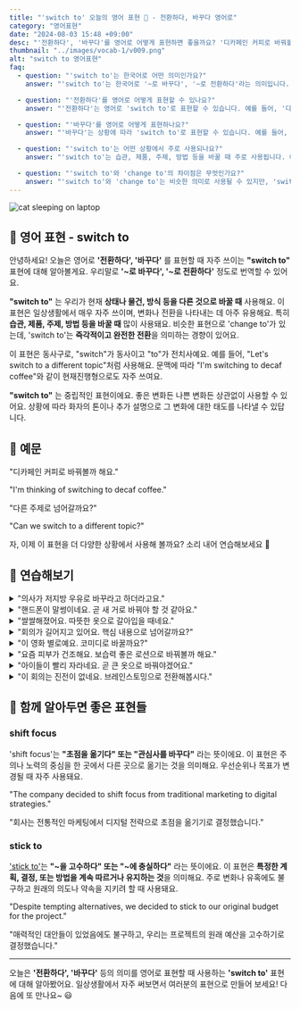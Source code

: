 ```yaml
---
title: "'switch to' 오늘의 영어 표현 🔄 - 전환하다, 바꾸다 영어로"
category: "영어표현"
date: "2024-08-03 15:48 +09:00"
desc: "'전환하다', '바꾸다'를 영어로 어떻게 표현하면 좋을까요? '디카페인 커피로 바꿔볼까 해요', '다른 주제로 넘어갈까요?' 등을 영어로 표현하는 법을 배워봅시다. 다양한 예문을 통해서 연습하고 본인의 표현으로 만들어 보세요."
thumbnail: "../images/vocab-1/v009.png"
alt: "switch to 영어표현"
faq:
  - question: "'switch to'는 한국어로 어떤 의미인가요?"
    answer: "'switch to'는 한국어로 '~로 바꾸다', '~로 전환하다'라는 의미입니다. 현재 상태나 물건, 방식 등을 다른 것으로 바꿀 때 사용합니다."

  - question: "'전환하다'를 영어로 어떻게 표현할 수 있나요?"
    answer: "'전환하다'는 영어로 'switch to'로 표현할 수 있습니다. 예를 들어, '다른 주제로 전환할까요?'는 'Shall we switch to a different topic?'으로 말할 수 있습니다."

  - question: "'바꾸다'를 영어로 어떻게 표현하나요?"
    answer: "'바꾸다'는 상황에 따라 'switch to'로 표현할 수 있습니다. 예를 들어, '디카페인 커피로 바꿔볼까 해요'는 'I'm thinking of switching to decaf coffee'로 말할 수 있습니다."

  - question: "'switch to'는 어떤 상황에서 주로 사용되나요?"
    answer: "'switch to'는 습관, 제품, 주제, 방법 등을 바꿀 때 주로 사용됩니다. 예를 들어, 식습관 변경, 다른 브랜드 제품으로 교체, 대화 주제 전환, 새로운 방식으로 전환 등의 상황에서 사용할 수 있습니다."

  - question: "'switch to'와 'change to'의 차이점은 무엇인가요?"
    answer: "'switch to'와 'change to'는 비슷한 의미로 사용될 수 있지만, 'switch to'는 보다 즉각적이고 완전한 전환을 의미하는 경향이 있습니다. 'change to'는 좀 더 점진적인 변화나 일반적인 변경을 나타낼 때 사용되는 경향이 있습니다."
---
```


![cat sleeping on laptop](../images/vocab-1/v009-1.avif)

## 🌟 영어 표현 - switch to

안녕하세요! 오늘은 영어로 **'전환하다', '바꾸다'** 를 표현할 때 자주 쓰이는 **"switch to"** 표현에 대해 알아볼게요. 우리말로 **'~로 바꾸다', '~로 전환하다'** 정도로 번역할 수 있어요.

**"switch to"** 는 우리가 현재 **상태나 물건, 방식 등을 다른 것으로 바꿀 때** 사용해요. 이 표현은 일상생활에서 매우 자주 쓰이며, 변화나 전환을 나타내는 데 아주 유용해요. 특히 **습관, 제품, 주제, 방법 등을 바꿀 때** 많이 사용돼요. 비슷한 표현으로 'change to'가 있는데, 'switch to'는 **즉각적이고 완전한 전환**을 의미하는 경향이 있어요.

이 표현은 동사구로, "switch"가 동사이고 "to"가 전치사예요. 예를 들어, "Let's switch to a different topic"처럼 사용해요. 문맥에 따라 "I'm switching to decaf coffee"와 같이 현재진행형으로도 자주 쓰여요.

**"switch to"** 는 중립적인 표현이에요. 좋은 변화든 나쁜 변화든 상관없이 사용할 수 있어요. 상황에 따라 화자의 톤이나 추가 설명으로 그 변화에 대한 태도를 나타낼 수 있답니다.

<script async src="https://pagead2.googlesyndication.com/pagead/js/adsbygoogle.js?client=ca-pub-1465612013356152"
     crossorigin="anonymous"></script>
<!-- engple-horizontal-ad -->

<ins class="adsbygoogle"
     style="display:block"
     data-ad-client="ca-pub-1465612013356152"
     data-ad-slot="2106896038"
     data-ad-format="auto"
     data-full-width-responsive="true"></ins>

<script>
     (adsbygoogle = window.adsbygoogle || []).push({});
</script>

## 📖 예문

"디카페인 커피로 바꿔볼까 해요."

"I'm thinking of switching to decaf coffee."

"다른 주제로 넘어갈까요?"

"Can we switch to a different topic?"

자, 이제 이 표현을 더 다양한 상황에서 사용해 볼까요? 소리 내어 연습해보세요 🚀

## 💬 연습해보기

<details>
<summary>"의사가 저지방 우유로 바꾸라고 하더라고요."</summary>
<span>"My doctor told me to switch to low-fat milk."</span>
</details>

<details>
<summary>"핸드폰이 말썽이네요. 곧 새 거로 바꿔야 할 것 같아요."</summary>
<span>"My phone's <a href="/blog/vocab-1/016.act-up/">acting up</a>. I might have to switch to a new one soon."</span>
</details>

<details>
<summary>"쌀쌀해졌어요. 따뜻한 옷으로 갈아입을 때네요."</summary>
<span>"It's getting chilly. Time to switch to warmer clothes."</span>
</details>

<details>
<summary>"회의가 길어지고 있어요. 핵심 내용으로 넘어갈까요?"</summary>
<span>"The meeting's running long. Can we switch to the main points?"</span>
</details>

<details>
<summary>"이 영화 별로예요. 코미디로 바꿀까요?"</summary>
<span>"I'm not feeling this movie. Wanna switch to a comedy?"</span>
</details>

<details>
<summary>"요즘 피부가 건조해요. 보습력 좋은 로션으로 바꿔볼까 해요."</summary>
<span>"My skin's been dry lately. I'm thinking of switching to a more moisturizing lotion."</span>
</details>

<details>
<summary>"아이들이 빨리 자라네요. 곧 큰 옷으로 바꿔야겠어요."</summary>
<span>"The kids are growing up so fast. We need to switch to bigger clothes soon."</span>
</details>

<details>
<summary>"이 회의는 진전이 없네요. 브레인스토밍으로 전환해봅시다."</summary>
<span>"This meeting's going nowhere. Let's switch to a brainstorming session."</span>
</details>

## 🤝 함께 알아두면 좋은 표현들

### shift focus

'shift focus'는 **"초점을 옮기다" 또는 "관심사를 바꾸다"** 라는 뜻이에요. 이 표현은 주의나 노력의 중심을 한 곳에서 다른 곳으로 옮기는 것을 의미해요. 우선순위나 목표가 변경될 때 자주 사용돼요.

"The company decided to shift focus from traditional marketing to digital strategies."

"회사는 전통적인 마케팅에서 디지털 전략으로 초점을 옮기기로 결정했습니다."

### stick to

['stick to'](/blog/vocab-1/015.stick-to/)는 **"~을 고수하다" 또는 "~에 충실하다"** 라는 뜻이에요. 이 표현은 **특정한 계획, 결정, 또는 방법을 계속 따르거나 유지하는 것**을 의미해요. 주로 변화나 유혹에도 불구하고 원래의 의도나 약속을 지키려 할 때 사용돼요.

"Despite tempting alternatives, we decided to stick to our original budget for the project."

"매력적인 대안들이 있었음에도 불구하고, 우리는 프로젝트의 원래 예산을 고수하기로 결정했습니다."

---

오늘은 **'전환하다', '바꾸다'** 등의 의미를 영어로 표현할 때 사용하는 **'switch to'** 표현에 대해 알아봤어요. 일상생활에서 자주 써보면서 여러분의 표현으로 만들어 보세요! 다음에 또 만나요~ 😃
